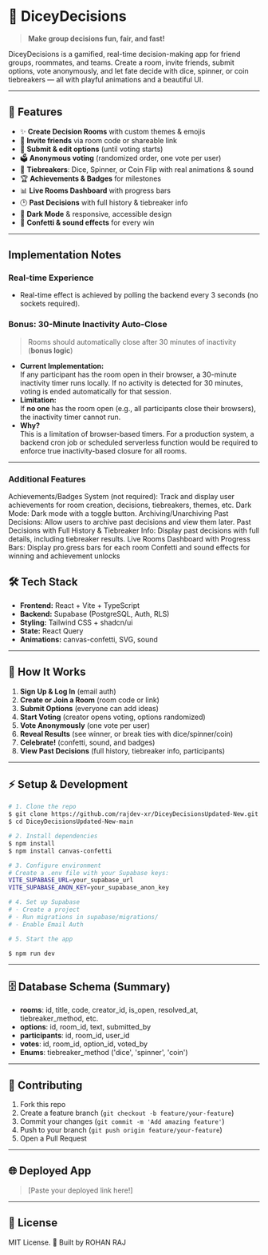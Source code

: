 # 🎲 DiceyDecisions

> **Make group decisions fun, fair, and fast!**

DiceyDecisions is a gamified, real-time decision-making app for friend groups, roommates, and teams. Create a room, invite friends, submit options, vote anonymously, and let fate decide with dice, spinner, or coin tiebreakers — all with playful animations and a beautiful UI.

---

## 🚀 Features

- ✨ **Create Decision Rooms** with custom themes & emojis
- 🔗 **Invite friends** via room code or shareable link
- 📝 **Submit & edit options** (until voting starts)
- 🗳️ **Anonymous voting** (randomized order, one vote per user)
- 🎲 **Tiebreakers**: Dice, Spinner, or Coin Flip with real animations & sound
- 🏆 **Achievements & Badges** for milestones
- 📊 **Live Rooms Dashboard** with progress bars
- 🕑 **Past Decisions** with full history & tiebreaker info
- 🌙 **Dark Mode** & responsive, accessible design
- 🎉 **Confetti & sound effects** for every win

---

## Implementation Notes

### Real-time Experience

- Real-time effect is achieved by polling the backend every 3 seconds (no sockets required).

### Bonus: 30-Minute Inactivity Auto-Close

> Rooms should automatically close after 30 minutes of inactivity (**bonus logic**)

- **Current Implementation:**  
  If any participant has the room open in their browser, a 30-minute inactivity timer runs locally. If no activity is detected for 30 minutes, voting is ended automatically for that session.
- **Limitation:**  
  If **no one** has the room open (e.g., all participants close their browsers), the inactivity timer cannot run.  
- **Why?**  
  This is a limitation of browser-based timers. For a production system, a backend cron job or scheduled serverless function would be required to enforce true inactivity-based closure for all rooms.

---
### Additional Features

Achievements/Badges System (not required): Track and display user achievements for room creation, decisions, tiebreakers, themes, etc.
Dark Mode: Dark mode with a toggle button.
Archiving/Unarchiving Past Decisions: Allow users to archive past decisions and view them later.
Past Decisions with Full History & Tiebreaker Info: Display past decisions with full details, including tiebreaker results.
Live Rooms Dashboard with Progress Bars: Display pro.gress bars for each room
Confetti and sound effects for winning and achievement unlocks


## 🛠️ Tech Stack

- **Frontend:** React + Vite + TypeScript
- **Backend:** Supabase (PostgreSQL, Auth, RLS)
- **Styling:** Tailwind CSS + shadcn/ui
- **State:** React Query
- **Animations:** canvas-confetti, SVG, sound

---

## 🧩 How It Works

1. **Sign Up & Log In** (email auth)
2. **Create or Join a Room** (room code or link)
3. **Submit Options** (everyone can add ideas)
4. **Start Voting** (creator opens voting, options randomized)
5. **Vote Anonymously** (one vote per user)
6. **Reveal Results** (see winner, or break ties with dice/spinner/coin)
7. **Celebrate!** (confetti, sound, and badges)
8. **View Past Decisions** (full history, tiebreaker info, participants)

---

## ⚡ Setup & Development

```bash
# 1. Clone the repo
$ git clone https://github.com/rajdev-xr/DiceyDecisionsUpdated-New.git
$ cd DiceyDecisionsUpdated-New-main

# 2. Install dependencies
$ npm install
$ npm install canvas-confetti

# 3. Configure environment
# Create a .env file with your Supabase keys:
VITE_SUPABASE_URL=your_supabase_url
VITE_SUPABASE_ANON_KEY=your_supabase_anon_key

# 4. Set up Supabase
# - Create a project
# - Run migrations in supabase/migrations/
# - Enable Email Auth

# 5. Start the app

$ npm run dev
```

---

## 🗄️ Database Schema (Summary)

- **rooms**: id, title, code, creator_id, is_open, resolved_at, tiebreaker_method, etc.
- **options**: id, room_id, text, submitted_by
- **participants**: id, room_id, user_id
- **votes**: id, room_id, option_id, voted_by
- **Enums**: tiebreaker_method ('dice', 'spinner', 'coin')

---

## 🤝 Contributing

1. Fork this repo
2. Create a feature branch (`git checkout -b feature/your-feature`)
3. Commit your changes (`git commit -m 'Add amazing feature'`)
4. Push to your branch (`git push origin feature/your-feature`)
5. Open a Pull Request

---

## 🌐 Deployed App

> [Paste your deployed link here!]

---

## 📄 License

MIT License.
🚀 Built by ROHAN RAJ
